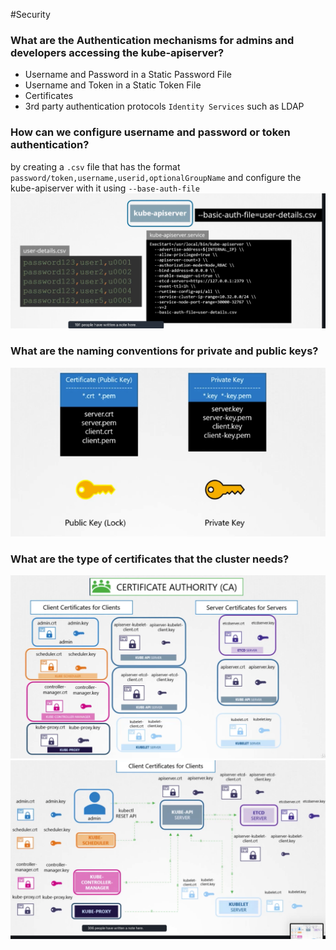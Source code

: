 #Security

### What are the Authentication mechanisms for admins and developers accessing the kube-apiserver?
- Username and Password in a Static Password File
- Username and Token in a Static Token File
- Certificates
- 3rd party authentication protocols `Identity Services` such as LDAP

### How can we configure username and password or token authentication?
by creating a `.csv` file that has the format `password/token,username,userid,optionalGroupName` and configure the kube-apiserver with it using `--base-auth-file`
![username&password](./images/password.png)


### What are the naming conventions for private and public keys?
![keys](./images/keys.png)

### What are the type of certificates that the cluster needs?
![certs](./images/certs.png)
![certs-flow](./images/certs-flow.png)

